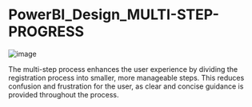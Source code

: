 # PowerBI_Design_MULTI-STEP-PROGRESS

![image](https://github.com/user-attachments/assets/8794ae3d-cb0b-460f-9a7c-6de5454fdf69)

The multi-step process enhances the user experience by dividing the registration process into smaller, more manageable steps. This reduces confusion and frustration for the user, as clear and concise guidance is provided throughout the process.
